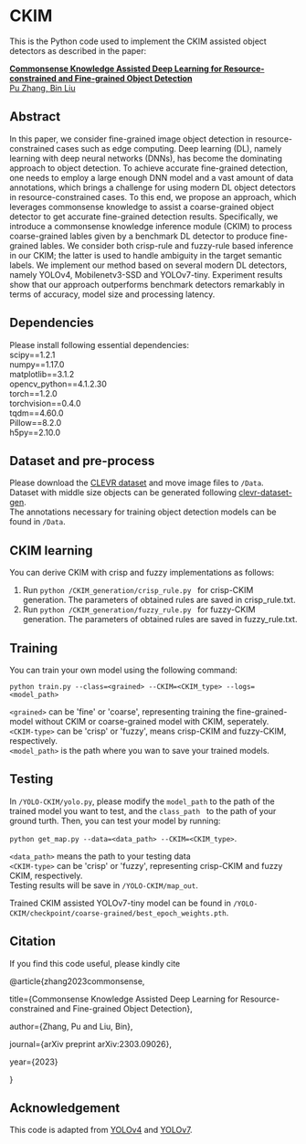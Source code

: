 # CKIM
This is the Python code used to implement the CKIM assisted object detectors as described in the paper:

[**Commonsense Knowledge Assisted Deep Learning for Resource-constrained and Fine-grained Object Detection**  
Pu Zhang, Bin Liu](https://arxiv.org/abs/2303.09026)



## Abstract
In this paper, we consider fine-grained image object detection in resource-constrained cases such as edge computing. Deep learning (DL), namely learning with deep neural networks (DNNs), has become the dominating approach to object detection. To achieve accurate fine-grained detection, one needs to employ a large enough DNN model and a vast amount of data annotations, which brings a challenge for using modern DL object detectors in resource-constrained cases. To this
end, we propose an approach, which leverages commonsense knowledge to assist a coarse-grained object detector to get accurate fine-grained detection results. Specifically, we introduce a commonsense knowledge inference module (CKIM) to process coarse-grained lables given by a benchmark DL detector to produce fine-grained lables. We consider both crisp-rule and fuzzy-rule based inference in our CKIM; the latter is used to handle ambiguity in the target semantic labels. We implement our method based on several modern DL detectors, namely YOLOv4, Mobilenetv3-SSD and YOLOv7-tiny. Experiment results show that our approach outperforms benchmark detectors remarkably in terms of accuracy, model size and processing latency.


## Dependencies
Please install following essential dependencies:  
scipy==1.2.1  
numpy==1.17.0  
matplotlib==3.1.2  
opencv_python==4.1.2.30  
torch==1.2.0  
torchvision==0.4.0  
tqdm==4.60.0  
Pillow==8.2.0  
h5py==2.10.0  


## Dataset and pre-process
Please download the [CLEVR dataset](https://cs.stanford.edu/people/jcjohns/clevr/) and move image files to ```/Data```.   
Dataset with middle size objects can be generated following [clevr-dataset-gen](https://github.com/facebookresearch/clevr-dataset-gen).  
The annotations necessary for training object detection models can be found in ```/Data```.



## CKIM learning
You can derive CKIM with crisp and fuzzy implementations as follows: 
1. Run ```python /CKIM_generation/crisp_rule.py ``` for crisp-CKIM generation. The parameters of obtained rules are saved in crisp_rule.txt.  
2. Run ```python /CKIM_generation/fuzzy_rule.py ``` for fuzzy-CKIM generation. The parameters of obtained rules are saved in fuzzy_rule.txt.  


## Training 
You can train your own model using the following command:  

```python train.py --class=<grained> --CKIM=<CKIM_type> --logs=<model_path>```    

```<grained>``` can be 'fine' or 'coarse', representing training the fine-grained-model without CKIM or coarse-grained model with CKIM, seperately.  
```<CKIM-type>``` can be 'crisp' or 'fuzzy', means crisp-CKIM and fuzzy-CKIM, respectively.  
```<model_path>``` is the path where you wan to save your trained models.


## Testing
In ```/YOLO-CKIM/yolo.py```, please modify the ```model_path``` to the path of the trained model you want to test, and the ```class_path ``` to the path of your ground turth. Then, you can test your model by running:  

```python get_map.py --data=<data_path> --CKIM=<CKIM_type>```.  

```<data_path>``` means the path to your testing data  
```<CKIM-type>``` can be 'crisp' or 'fuzzy', representing crisp-CKIM and fuzzy CKIM, respectively.   
Testing results will be save in ```/YOLO-CKIM/map_out```.

Trained CKIM assisted YOLOv7-tiny model can be found in ```/YOLO-CKIM/checkpoint/coarse-grained/best_epoch_weights.pth```.



## Citation
If you find this code useful, please kindly cite  

@article{zhang2023commonsense,

  title={Commonsense Knowledge Assisted Deep Learning for Resource-constrained and Fine-grained Object Detection},
  
  author={Zhang, Pu and Liu, Bin},
  
  journal={arXiv preprint arXiv:2303.09026},
  
  year={2023}
  
}


## Acknowledgement
This code is adapted from [YOLOv4](https://github.com/bubbliiiing/yolov4-tiny-pytorch) and [YOLOv7](https://github.com/WongKinYiu/yolov7).

